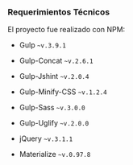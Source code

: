 ### Requerimientos Técnicos

El proyecto fue realizado con  NPM:
 
  - Gulp `~v.3.9.1`
  - Gulp-Concat `~v.2.6.1`
  - Gulp-Jshint `~v.2.0.4`
  - Gulp-Minify-CSS `~v.1.2.4`
  - Gulp-Sass `~v.3.0.0`
  - Gulp-Uglify `~v.2.0.0`

  - jQuery `~v.3.1.1`
  - Materialize `~v.0.97.8`

